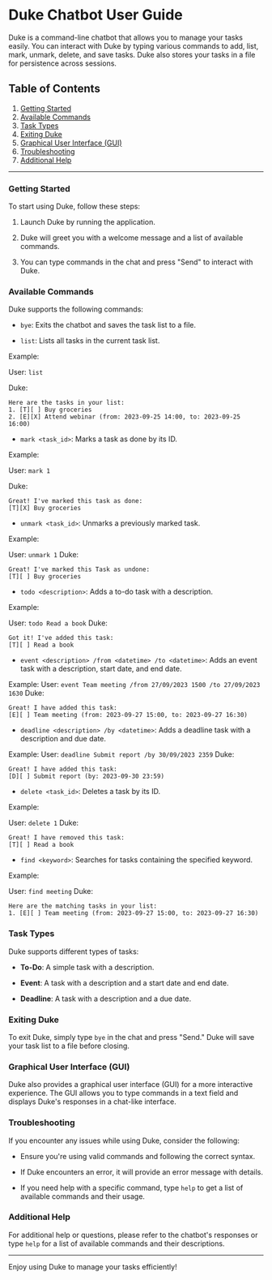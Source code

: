 # Duke Chatbot User Guide

Duke is a command-line chatbot that allows you to manage your tasks easily. You can interact with Duke by typing various commands to add, list, mark, unmark, delete, and save tasks. Duke also stores your tasks in a file for persistence across sessions.

## Table of Contents

1. [Getting Started](#getting-started)
2. [Available Commands](#available-commands)
3. [Task Types](#task-types)
4. [Exiting Duke](#exiting-duke)
5. [Graphical User Interface (GUI)](#graphical-user-interface-gui)
6. [Troubleshooting](#troubleshooting)
7. [Additional Help](#additional-help)

---

### Getting Started

To start using Duke, follow these steps:

1. Launch Duke by running the application.

2. Duke will greet you with a welcome message and a list of available commands.

3. You can type commands in the chat and press "Send" to interact with Duke.


### Available Commands

Duke supports the following commands:

- `bye`: Exits the chatbot and saves the task list to a file.


- `list`: Lists all tasks in the current task list.

Example:

User: `list`

Duke: 
```
Here are the tasks in your list:
1. [T][ ] Buy groceries
2. [E][X] Attend webinar (from: 2023-09-25 14:00, to: 2023-09-25 16:00)
```

- `mark <task_id>`: Marks a task as done by its ID.

Example:

User: `mark 1`

Duke: 
```
Great! I've marked this task as done:
[T][X] Buy groceries
```

- `unmark <task_id>`: Unmarks a previously marked task.

Example:

User: `unmark 1`
Duke: 
```
Great! I've marked this Task as undone:
[T][ ] Buy groceries
```


- `todo <description>`: Adds a to-do task with a description.

Example:

User: `todo Read a book`
Duke: 
```
Got it! I've added this task:
[T][ ] Read a book
```



- `event <description> /from <datetime> /to <datetime>`: Adds an event task with a description, start date, and end date.

Example:
User: `event Team meeting /from 27/09/2023 1500 /to 27/09/2023 1630`
Duke: 
```
Great! I have added this task:
[E][ ] Team meeting (from: 2023-09-27 15:00, to: 2023-09-27 16:30)
```


- `deadline <description> /by <datetime>`: Adds a deadline task with a description and due date.

Example:
User: `deadline Submit report /by 30/09/2023 2359`
Duke: 
```
Great! I have added this task:
[D][ ] Submit report (by: 2023-09-30 23:59)
```

- `delete <task_id>`: Deletes a task by its ID.

Example:

User: `delete 1`
Duke: 
```
Great! I have removed this task:
[T][ ] Read a book
```

- `find <keyword>`: Searches for tasks containing the specified keyword.

Example:

User: `find meeting`
Duke: 
```
Here are the matching tasks in your list:
1. [E][ ] Team meeting (from: 2023-09-27 15:00, to: 2023-09-27 16:30)
```

### Task Types

Duke supports different types of tasks:

- **To-Do**: A simple task with a description.

- **Event**: A task with a description and a start date and end date.

- **Deadline**: A task with a description and a due date.

### Exiting Duke

To exit Duke, simply type `bye` in the chat and press "Send." Duke will save your task list to a file before closing.

### Graphical User Interface (GUI)

Duke also provides a graphical user interface (GUI) for a more interactive experience. The GUI allows you to type commands in a text field and displays Duke's responses in a chat-like interface.

### Troubleshooting

If you encounter any issues while using Duke, consider the following:

- Ensure you're using valid commands and following the correct syntax.

- If Duke encounters an error, it will provide an error message with details.

- If you need help with a specific command, type `help` to get a list of available commands and their usage.

### Additional Help

For additional help or questions, please refer to the chatbot's responses or type `help` for a list of available commands and their descriptions.

---

Enjoy using Duke to manage your tasks efficiently!